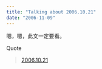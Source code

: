 ```yaml
---
title: "Talking about 2006.10.21"
date: "2006-11-09"
---
```


嗯，嗯，此文一定要看。

Quote

> [2006.10.21](http://spiritmax.spaces.live.com/blog/cns!E9203AB12E48E845!1940.entry)
